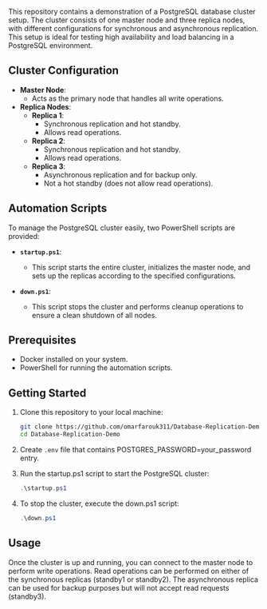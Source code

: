 This repository contains a demonstration of a PostgreSQL database cluster setup. The cluster consists of one master node and three replica nodes, with different configurations for synchronous and asynchronous replication. This setup is ideal for testing high availability and load balancing in a PostgreSQL environment.

## Cluster Configuration

- **Master Node**: 
  - Acts as the primary node that handles all write operations.
- **Replica Nodes**:
  - **Replica 1**: 
    - Synchronous replication and hot standby.
    - Allows read operations.
  - **Replica 2**: 
    - Synchronous replication and hot standby.
    - Allows read operations.
  - **Replica 3**: 
    - Asynchronous replication and for backup only.
    - Not a hot standby (does not allow read operations).

## Automation Scripts

To manage the PostgreSQL cluster easily, two PowerShell scripts are provided:

- **`startup.ps1`**: 
  - This script starts the entire cluster, initializes the master node, and sets up the replicas according to the specified configurations.
  
- **`down.ps1`**: 
  - This script stops the cluster and performs cleanup operations to ensure a clean shutdown of all nodes.

## Prerequisites

- Docker installed on your system.
- PowerShell for running the automation scripts.

## Getting Started

1. Clone this repository to your local machine:
   ```bash
   git clone https://github.com/omarfarouk311/Database-Replication-Demo.git
   cd Database-Replication-Demo
   ```
   
2. Create `.env` file that contains POSTGRES_PASSWORD=your_password entry.

3. Run the startup.ps1 script to start the PostgreSQL cluster:
    ```powershell
    .\startup.ps1
    ```

4. To stop the cluster, execute the down.ps1 script:
    ```powershell
    .\down.ps1
    ```
## Usage  
  Once the cluster is up and running, you can connect to the master node to perform write operations.
  Read operations can be performed on either of the synchronous replicas (standby1 or standby2).
  The asynchronous replica can be used for backup purposes but will not accept read requests (standby3).
